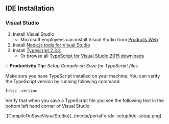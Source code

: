 ## IDE Installation

### **Visual Studio**

1. Install Visual Studio
   - Microsoft employees can install Visual Studio from [Products Web](http://productsweb/product.aspx?productnameid=3078&status=3&platformid=-999&category=1)
2. Install [Node.js tools for Visual Studio](https://github.com/Microsoft/nodejstools#readme)
3. Install [Typescript 2.3.3](http://download.microsoft.com/download/6/D/8/6D8381B0-03C1-4BD2-AE65-30FF0A4C62DA/2.3.3-TS-release-dev14update3-20170519.1/TypeScript_Dev14Full.exe)
   - Or browse all [TypeScript for Visual Studio 2015 downloads](https://www.microsoft.com/en-us/download/details.aspx?id=48593)

:bulb: **Productivity Tip:** *Setup Compile on Save for TypeScript files*

Make sure you have TypeScript installed on your machine. You can verify the TypeScript version by running following command:

```bash
$>tsc -version
```

Verify that when you save a TypeScript file you see the following text in the bottom left hand corner of Visual Studio:

![CompileOnSaveVisualStudio][../media/portalfx-ide-setup/ide-setup.png]
